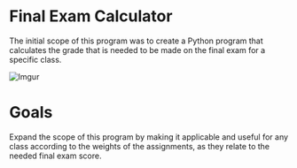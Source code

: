 # Final Exam Calculator

The initial scope of this program was to create a Python program that calculates the grade that is needed to be made on the final exam for a specific class.

![Imgur](https://imgur.com/XAxmfv0.png)

# Goals

Expand the scope of this program by making it applicable and useful for any class according to the weights of the assignments, as they relate to the needed final exam score.
